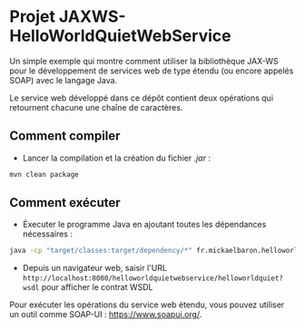 # Projet JAXWS-HelloWorldQuietWebService

Un simple exemple qui montre comment utiliser la bibliothèque JAX-WS pour le développement de services web de type étendu (ou encore appelés SOAP) avec le langage Java.

Le service web développé dans ce dépôt contient deux opérations qui retournent chacune une chaîne de caractères.

## Comment compiler

- Lancer la compilation et la création du fichier _.jar_ :

```bash
mvn clean package
```

## Comment exécuter

- Éxecuter le programme Java en ajoutant toutes les dépendances nécessaires :

```bash
java -cp "target/classes:target/dependency/*" fr.mickaelbaron.helloworldquietwebservice.HelloWorldServiceSOAPPublish
```

- Depuis un navigateur web, saisir l'URL `http://localhost:8080/helloworldquietwebservice/helloworldquiet?wsdl` pour afficher le contrat WSDL

Pour exécuter les opérations du service web étendu, vous pouvez utiliser un outil comme SOAP-UI : <https://www.soapui.org/>.
